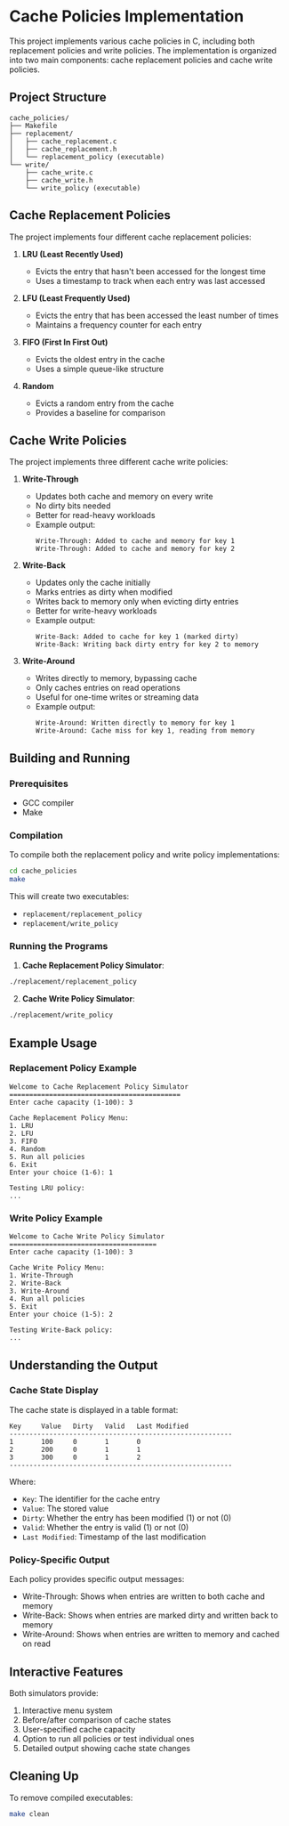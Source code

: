 # Cache Policies Implementation

This project implements various cache policies in C, including both replacement policies and write policies. The implementation is organized into two main components: cache replacement policies and cache write policies.

## Project Structure

```
cache_policies/
├── Makefile
├── replacement/
│   ├── cache_replacement.c
│   ├── cache_replacement.h
│   └── replacement_policy (executable)
└── write/
    ├── cache_write.c
    ├── cache_write.h
    └── write_policy (executable)
```

## Cache Replacement Policies

The project implements four different cache replacement policies:

1. **LRU (Least Recently Used)**
   - Evicts the entry that hasn't been accessed for the longest time
   - Uses a timestamp to track when each entry was last accessed

2. **LFU (Least Frequently Used)**
   - Evicts the entry that has been accessed the least number of times
   - Maintains a frequency counter for each entry

3. **FIFO (First In First Out)**
   - Evicts the oldest entry in the cache
   - Uses a simple queue-like structure

4. **Random**
   - Evicts a random entry from the cache
   - Provides a baseline for comparison

## Cache Write Policies

The project implements three different cache write policies:

1. **Write-Through**
   - Updates both cache and memory on every write
   - No dirty bits needed
   - Better for read-heavy workloads
   - Example output:
     ```
     Write-Through: Added to cache and memory for key 1
     Write-Through: Added to cache and memory for key 2
     ```

2. **Write-Back**
   - Updates only the cache initially
   - Marks entries as dirty when modified
   - Writes back to memory only when evicting dirty entries
   - Better for write-heavy workloads
   - Example output:
     ```
     Write-Back: Added to cache for key 1 (marked dirty)
     Write-Back: Writing back dirty entry for key 2 to memory
     ```

3. **Write-Around**
   - Writes directly to memory, bypassing cache
   - Only caches entries on read operations
   - Useful for one-time writes or streaming data
   - Example output:
     ```
     Write-Around: Written directly to memory for key 1
     Write-Around: Cache miss for key 1, reading from memory
     ```

## Building and Running

### Prerequisites
- GCC compiler
- Make

### Compilation
To compile both the replacement policy and write policy implementations:

```bash
cd cache_policies
make
```

This will create two executables:
- `replacement/replacement_policy`
- `replacement/write_policy`

### Running the Programs

1. **Cache Replacement Policy Simulator**:
```bash
./replacement/replacement_policy
```

2. **Cache Write Policy Simulator**:
```bash
./replacement/write_policy
```

## Example Usage

### Replacement Policy Example
```
Welcome to Cache Replacement Policy Simulator
===========================================
Enter cache capacity (1-100): 3

Cache Replacement Policy Menu:
1. LRU
2. LFU
3. FIFO
4. Random
5. Run all policies
6. Exit
Enter your choice (1-6): 1

Testing LRU policy:
...
```

### Write Policy Example
```
Welcome to Cache Write Policy Simulator
=====================================
Enter cache capacity (1-100): 3

Cache Write Policy Menu:
1. Write-Through
2. Write-Back
3. Write-Around
4. Run all policies
5. Exit
Enter your choice (1-5): 2

Testing Write-Back policy:
...
```

## Understanding the Output

### Cache State Display
The cache state is displayed in a table format:
```
Key     Value   Dirty   Valid   Last Modified
--------------------------------------------------------
1       100     0       1       0
2       200     0       1       1
3       300     0       1       2
--------------------------------------------------------
```

Where:
- `Key`: The identifier for the cache entry
- `Value`: The stored value
- `Dirty`: Whether the entry has been modified (1) or not (0)
- `Valid`: Whether the entry is valid (1) or not (0)
- `Last Modified`: Timestamp of the last modification

### Policy-Specific Output
Each policy provides specific output messages:
- Write-Through: Shows when entries are written to both cache and memory
- Write-Back: Shows when entries are marked dirty and written back to memory
- Write-Around: Shows when entries are written to memory and cached on read

## Interactive Features

Both simulators provide:
1. Interactive menu system
2. Before/after comparison of cache states
3. User-specified cache capacity
4. Option to run all policies or test individual ones
5. Detailed output showing cache state changes

## Cleaning Up

To remove compiled executables:
```bash
make clean
``` 